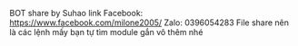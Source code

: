 BOT share by Suhao
link Facebook: https://www.facebook.com/milone2005/
Zalo: 0396054283
File share nên là các lệnh mấy bạn tự tìm module gắn vô thêm nhé